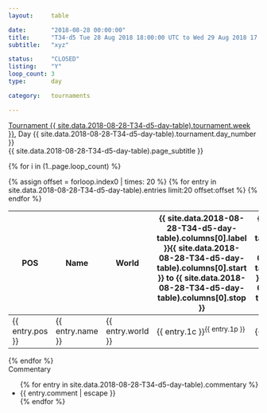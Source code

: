 ```yaml
---
layout: 	table

date: 		"2018-08-28 00:00:00"
title: 		"T34-d5 Tue 28 Aug 2018 18:00:00 UTC to Wed 29 Aug 2018 17:59:59 UTC"
subtitle: 	"xyz"

status:     "CLOSED"
listing:    "Y"
loop_count: 3
type:       day

category: 	tournaments

---
```

<div class="table_header">
  <span class="table_title"><a href="">Tournament {{ site.data.2018-08-28-T34-d5-day-table).tournament.week }}</a>, Day {{ site.data.2018-08-28-T34-d5-day-table).tournament.day_number }}</span><br>
  <span class="table_subtitle">{{ site.data.2018-08-28-T34-d5-day-table).page_subtitle }}</span>  
</div>

{% for i in (1..page.loop_count) %}
<br>
<table class="day_table">
  <colgroup>
    <col style="width:18px">
    <col style="width:55px">
    <col style="width:55px">
    <col style="width:10px">
    <col style="width:10px">
    <col style="width:10px">
    <col style="width:10px">
    <col style="width:10px">
    <col style="width:10px">
    <col style="width:10px">
    <col style="width:10px">
    <col style="width:10px">
    <col style="width:10px">
    <col style="width:10px">
    <col style="width:10px">
    <col style="width:10px">
    <col style="width:10px">
    <col style="width:10px">
    <col style="width:10px">
    <col style="width:10px">
    <col style="width:10px">
    <col style="width:10px">
    <col style="width:10px">
    <col style="width:10px">
    <col style="width:10px">
    <col style="width:10px">
    <col style="width:10px">
    <col style="width:18px">
  </colgroup>  
  <thead>
    <tr>
        <th>POS</th>
        <th class="AlignLeft">Name</th>
        <th class="AlignLeft">World</th>
        <th><a class="hideDisplay">{{ site.data.2018-08-28-T34-d5-day-table).columns[0].label }}<span class="showDisplayOnHover">{{ site.data.2018-08-28-T34-d5-day-table).columns[0].start }} to {{ site.data.2018-08-28-T34-d5-day-table).columns[0].stop }}</span></a></th>
        <th><a class="hideDisplay">{{ site.data.2018-08-28-T34-d5-day-table).columns[1].label }}<span class="showDisplayOnHover">{{ site.data.2018-08-28-T34-d5-day-table).columns[1].start }} to {{ site.data.2018-08-28-T34-d5-day-table).columns[1].stop }}</span></a></th>
        <th><a class="hideDisplay">{{ site.data.2018-08-28-T34-d5-day-table).columns[2].label }}<span class="showDisplayOnHover">{{ site.data.2018-08-28-T34-d5-day-table).columns[2].start }} to {{ site.data.2018-08-28-T34-d5-day-table).columns[2].stop }}</span></a></th>
        <th><a class="hideDisplay">{{ site.data.2018-08-28-T34-d5-day-table).columns[3].label }}<span class="showDisplayOnHover">{{ site.data.2018-08-28-T34-d5-day-table).columns[3].start }} to {{ site.data.2018-08-28-T34-d5-day-table).columns[3].stop }}</span></a></th>
        <th><a class="hideDisplay">{{ site.data.2018-08-28-T34-d5-day-table).columns[4].label }}<span class="showDisplayOnHover">{{ site.data.2018-08-28-T34-d5-day-table).columns[4].start }} to {{ site.data.2018-08-28-T34-d5-day-table).columns[4].stop }}</span></a></th>
        <th><a class="hideDisplay">{{ site.data.2018-08-28-T34-d5-day-table).columns[5].label }}<span class="showDisplayOnHover">{{ site.data.2018-08-28-T34-d5-day-table).columns[5].start }} to {{ site.data.2018-08-28-T34-d5-day-table).columns[5].stop }}</span></a></th>
        <th><a class="hideDisplay">{{ site.data.2018-08-28-T34-d5-day-table).columns[6].label }}<span class="showDisplayOnHover">{{ site.data.2018-08-28-T34-d5-day-table).columns[6].start }} to {{ site.data.2018-08-28-T34-d5-day-table).columns[6].stop }}</span></a></th>
        <th><a class="hideDisplay">{{ site.data.2018-08-28-T34-d5-day-table).columns[7].label }}<span class="showDisplayOnHover">{{ site.data.2018-08-28-T34-d5-day-table).columns[7].start }} to {{ site.data.2018-08-28-T34-d5-day-table).columns[7].stop }}</span></a></th>
        <th><a class="hideDisplay">{{ site.data.2018-08-28-T34-d5-day-table).columns[8].label }}<span class="showDisplayOnHover">{{ site.data.2018-08-28-T34-d5-day-table).columns[8].start }} to {{ site.data.2018-08-28-T34-d5-day-table).columns[8].stop }}</span></a></th>
        <th><a class="hideDisplay">{{ site.data.2018-08-28-T34-d5-day-table).columns[9].label }}<span class="showDisplayOnHover">{{ site.data.2018-08-28-T34-d5-day-table).columns[9].start }} to {{ site.data.2018-08-28-T34-d5-day-table).columns[9].stop }}</span></a></th>
        <th><a class="hideDisplay">{{ site.data.2018-08-28-T34-d5-day-table).columns[10].label }}<span class="showDisplayOnHover">{{ site.data.2018-08-28-T34-d5-day-table).columns[10].start }} to {{ site.data.2018-08-28-T34-d5-day-table).columns[10].stop }}</span></a></th>
        <th><a class="hideDisplay">{{ site.data.2018-08-28-T34-d5-day-table).columns[11].label }}<span class="showDisplayOnHover">{{ site.data.2018-08-28-T34-d5-day-table).columns[11].start }} to {{ site.data.2018-08-28-T34-d5-day-table).columns[11].stop }}</span></a></th>
        <th><a class="hideDisplay">{{ site.data.2018-08-28-T34-d5-day-table).columns[12].label }}<span class="showDisplayOnHover">{{ site.data.2018-08-28-T34-d5-day-table).columns[12].start }} to {{ site.data.2018-08-28-T34-d5-day-table).columns[12].stop }}</span></a></th>
        <th><a class="hideDisplay">{{ site.data.2018-08-28-T34-d5-day-table).columns[13].label }}<span class="showDisplayOnHover">{{ site.data.2018-08-28-T34-d5-day-table).columns[13].start }} to {{ site.data.2018-08-28-T34-d5-day-table).columns[13].stop }}</span></a></th>
        <th><a class="hideDisplay">{{ site.data.2018-08-28-T34-d5-day-table).columns[14].label }}<span class="showDisplayOnHover">{{ site.data.2018-08-28-T34-d5-day-table).columns[14].start }} to {{ site.data.2018-08-28-T34-d5-day-table).columns[14].stop }}</span></a></th>
        <th><a class="hideDisplay">{{ site.data.2018-08-28-T34-d5-day-table).columns[15].label }}<span class="showDisplayOnHover">{{ site.data.2018-08-28-T34-d5-day-table).columns[15].start }} to {{ site.data.2018-08-28-T34-d5-day-table).columns[15].stop }}</span></a></th>
        <th><a class="hideDisplay">{{ site.data.2018-08-28-T34-d5-day-table).columns[16].label }}<span class="showDisplayOnHover">{{ site.data.2018-08-28-T34-d5-day-table).columns[16].start }} to {{ site.data.2018-08-28-T34-d5-day-table).columns[16].stop }}</span></a></th>
        <th><a class="hideDisplay">{{ site.data.2018-08-28-T34-d5-day-table).columns[17].label }}<span class="showDisplayOnHover">{{ site.data.2018-08-28-T34-d5-day-table).columns[17].start }} to {{ site.data.2018-08-28-T34-d5-day-table).columns[17].stop }}</span></a></th>
        <th><a class="hideDisplay">{{ site.data.2018-08-28-T34-d5-day-table).columns[18].label }}<span class="showDisplayOnHover">{{ site.data.2018-08-28-T34-d5-day-table).columns[18].start }} to {{ site.data.2018-08-28-T34-d5-day-table).columns[18].stop }}</span></a></th>
        <th><a class="hideDisplay">{{ site.data.2018-08-28-T34-d5-day-table).columns[19].label }}<span class="showDisplayOnHover">{{ site.data.2018-08-28-T34-d5-day-table).columns[19].start }} to {{ site.data.2018-08-28-T34-d5-day-table).columns[19].stop }}</span></a></th>
        <th><a class="hideDisplay">{{ site.data.2018-08-28-T34-d5-day-table).columns[20].label }}<span class="showDisplayOnHover">{{ site.data.2018-08-28-T34-d5-day-table).columns[20].start }} to {{ site.data.2018-08-28-T34-d5-day-table).columns[20].stop }}</span></a></th>
        <th><a class="hideDisplay">{{ site.data.2018-08-28-T34-d5-day-table).columns[21].label }}<span class="showDisplayOnHover">{{ site.data.2018-08-28-T34-d5-day-table).columns[21].start }} to {{ site.data.2018-08-28-T34-d5-day-table).columns[21].stop }}</span></a></th>
        <th><a class="hideDisplay">{{ site.data.2018-08-28-T34-d5-day-table).columns[22].label }}<span class="showDisplayOnHover">{{ site.data.2018-08-28-T34-d5-day-table).columns[22].start }} to {{ site.data.2018-08-28-T34-d5-day-table).columns[22].stop }}</span></a></th>
        <th><a class="hideDisplay">{{ site.data.2018-08-28-T34-d5-day-table).columns[23].label }}<span class="showDisplayOnHover">{{ site.data.2018-08-28-T34-d5-day-table).columns[23].start }} to {{ site.data.2018-08-28-T34-d5-day-table).columns[23].stop }}</span></a></th>
        <th>Total</th>
    </tr>
  </thead>
  {% assign offset = forloop.index0 | times: 20 %}
<tbody>
{% for entry in site.data.2018-08-28-T34-d5-day-table).entries limit:20 offset:offset %}
  <tr>
    <td class="pl{{ entry.pos }}">{{ entry.pos }}</td>
    <td class="AlignLeft">{{ entry.name }}</td>
    <td class="AlignLeft">{{ entry.world }}</td>
    <td class="pl{{ entry.1p }}">{{ entry.1c }}<sup>{{ entry.1p }}</sup></td>
    <td class="pl{{ entry.2p }}">{{ entry.2c }}<sup>{{ entry.2p }}</sup></td>
    <td class="pl{{ entry.3p }}">{{ entry.3c }}<sup>{{ entry.3p }}</sup></td>
    <td class="pl{{ entry.4p }}">{{ entry.4c }}<sup>{{ entry.4p }}</sup></td>
    <td class="pl{{ entry.5p }}">{{ entry.5c }}<sup>{{ entry.5p }}</sup></td>
    <td class="pl{{ entry.6p }}">{{ entry.6c }}<sup>{{ entry.6p }}</sup></td>
    <td class="pl{{ entry.7p }}">{{ entry.7c }}<sup>{{ entry.7p }}</sup></td>
    <td class="pl{{ entry.8p }}">{{ entry.8c }}<sup>{{ entry.8p }}</sup></td>
    <td class="pl{{ entry.9p }}">{{ entry.9c }}<sup>{{ entry.9p }}</sup></td>
    <td class="pl{{ entry.10p }}">{{ entry.10c }}<sup>{{ entry.10p }}</sup></td>
    <td class="pl{{ entry.11p }}">{{ entry.11c }}<sup>{{ entry.11p }}</sup></td>
    <td class="pl{{ entry.12p }}">{{ entry.12c }}<sup>{{ entry.12p }}</sup></td>
    <td class="pl{{ entry.13p }}">{{ entry.13c }}<sup>{{ entry.13p }}</sup></td>
    <td class="pl{{ entry.14p }}">{{ entry.14c }}<sup>{{ entry.14p }}</sup></td>
    <td class="pl{{ entry.15p }}">{{ entry.15c }}<sup>{{ entry.15p }}</sup></td>
    <td class="pl{{ entry.16p }}">{{ entry.16c }}<sup>{{ entry.16p }}</sup></td>
    <td class="pl{{ entry.17p }}">{{ entry.17c }}<sup>{{ entry.17p }}</sup></td>
    <td class="pl{{ entry.18p }}">{{ entry.18c }}<sup>{{ entry.18p }}</sup></td>
    <td class="pl{{ entry.19p }}">{{ entry.19c }}<sup>{{ entry.19p }}</sup></td>
    <td class="pl{{ entry.20p }}">{{ entry.20c }}<sup>{{ entry.20p }}</sup></td>
    <td class="pl{{ entry.21p }}">{{ entry.21c }}<sup>{{ entry.21p }}</sup></td>
    <td class="pl{{ entry.22p }}">{{ entry.22c }}<sup>{{ entry.22p }}</sup></td>
    <td class="pl{{ entry.23p }}">{{ entry.23c }}<sup>{{ entry.23p }}</sup></td>
    <td class="pl{{ entry.24p }}">{{ entry.24c }}<sup>{{ entry.24p }}</sup></td>
    <td>{{ entry.total }}</td>
  </tr>
{% endfor %}  
</tbody>
</table>
<div class="leaderboard"></div>
{% endfor %}

<div class="commentary">
  <span class="commentary_title">Commentary</span>
  <ul>
    {% for entry in site.data.2018-08-28-T34-d5-day-table).commentary %}
    <li class="commentary_list">{{ entry.comment | escape }}</li>
    {% endfor %}
  </ul>
</div>



